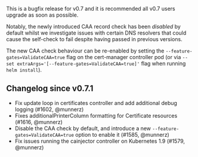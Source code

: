 This is a bugfix release for v0.7 and it is recommended all v0.7 users upgrade as soon as possible.

Notably, the newly introduced CAA record check has been *disabled* by default whilst we investigate issues with certain DNS resolvers that could cause the self-check to fail despite having passed in previous versions.

The new CAA check behaviour can be re-enabled by setting the `--feature-gates=ValidateCAA=true` flag on the cert-manager controller pod (or via `--set extraArgs='[--feature-gates=ValidateCAA=true]'` flag when running `helm install`).

## Changelog since v0.7.1

* Fix update loop in certificates controller and add additional debug logging  (#1602, @munnerz)
* Fixes additionalPrinterColumn formatting for Certificate resources (#1616, @munnerz)
* Disable the CAA check by default, and introduce a new `--feature-gates=ValidateCAA=true` option to enable it (#1585, @munnerz)
* Fix issues running the cainjector controller on Kubernetes 1.9 (#1579, @munnerz)

